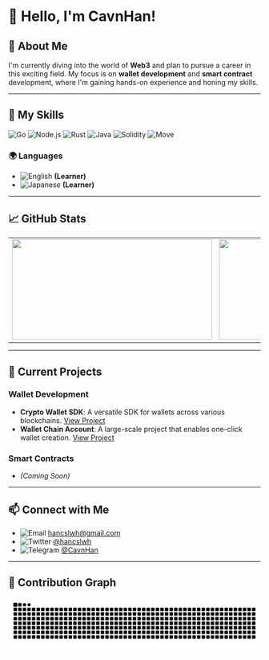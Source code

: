 # 👋 Hello, I'm CavnHan!

## 🚀 About Me
I'm currently diving into the world of **Web3** and plan to pursue a career in this exciting field. My focus is on **wallet development** and **smart contract** development, where I'm gaining hands-on experience and honing my skills.

---

## 🌟 My Skills

![Go](https://img.shields.io/badge/Go-00ADD8?style=flat-square&logo=go&logoColor=white)
![Node.js](https://img.shields.io/badge/Node.js-8CC84B?style=flat-square&logo=node.js&logoColor=white)
![Rust](https://img.shields.io/badge/Rust-000000?style=flat-square&logo=rust&logoColor=white)
![Java](https://img.shields.io/badge/Java-E34F26?style=flat-square&logo=java&logoColor=white)
![Solidity](https://img.shields.io/badge/Solidity-363636?style=flat-square&logo=solidity&logoColor=white)
![Move](https://img.shields.io/badge/Move-4E8BFF?style=flat-square&logo=move&logoColor=white)

### 🌍 Languages
- ![English](https://img.shields.io/badge/English-0072B1?style=flat-square&logo=language&logoColor=white) **(Learner)**
- ![Japanese](https://img.shields.io/badge/Japanese-FF2D00?style=flat-square&logo=language&logoColor=white) **(Learner)**

---

## 📈 GitHub Stats

<table>
  <tr>
    <td style="text-align: center;">
      <img src="https://github-readme-stats.vercel.app/api?username=CavnHan&show_icons=true&count_private=true&hide_border=true" style="width: 400px; height: 200px;" />
    </td>
    <td style="text-align: center;">
      <img src="https://github-readme-stats.vercel.app/api/top-langs/?username=CavnHan&layout=compact&hide_border=true" style="width: 400px; height: 200px;" />
    </td>
  </tr>
</table>

---

## 🌱 Current Projects
### Wallet Development
- **Crypto Wallet SDK**: A versatile SDK for wallets across various blockchains. [View Project](https://github.com/CavnHan/crypto-wallet-sdk)
- **Wallet Chain Account**: A large-scale project that enables one-click wallet creation. [View Project](https://github.com/CavnHan/wallet-chain-account)

### Smart Contracts
- *(Coming Soon)*

---

## 📫 Connect with Me
- ![Email](https://img.shields.io/badge/Email-D14836?style=flat-square&logo=gmail&logoColor=white) [hancslwh@gmail.com](mailto:hancslwh@gmail.com)
- ![Twitter](https://img.shields.io/badge/Twitter-1DA1F2?style=flat-square&logo=twitter&logoColor=white) [@hancslwh](https://x.com/hancslwh)
- ![Telegram](https://img.shields.io/badge/Telegram-26A5E4?style=flat-square&logo=telegram&logoColor=white) [@CavnHan](https://t.me/CavnHan)


---

## 🐍 Contribution Graph
<picture>
  <source media="(prefers-color-scheme: dark)" srcset="https://raw.githubusercontent.com/CavnHan/CavnHan/output/github-contribution-grid-snake-dark.svg">
  <source media="(prefers-color-scheme: light)" srcset="https://raw.githubusercontent.com/CavnHan/CavnHan/output/github-contribution-grid-snake.svg">
  <img alt="github contribution grid snake animation" src="https://raw.githubusercontent.com/CavnHan/CavnHan/output/github-contribution-grid-snake.svg">
</picture>

